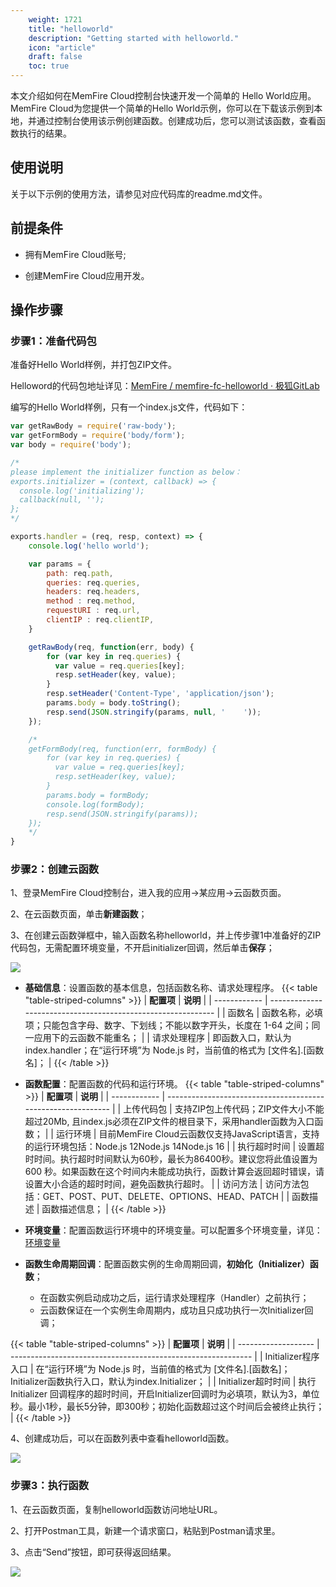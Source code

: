 ```yaml
---
    weight: 1721
    title: "helloworld"
    description: "Getting started with helloworld."
    icon: "article"
    draft: false
    toc: true
---
```



本文介绍如何在MemFire Cloud控制台快速开发一个简单的 Hello World应用。MemFire Cloud为您提供一个简单的Hello World示例，你可以在下载该示例到本地，并通过控制台使用该示例创建函数。创建成功后，您可以测试该函数，查看函数执行的结果。

## **使用说明**

关于以下示例的使用方法，请参见对应代码库的readme.md文件。

## 前提条件

- 拥有MemFire Cloud账号;

- 创建MemFire Cloud应用开发。

## 操作步骤

### 步骤1：准备代码包

准备好Hello World样例，并打包ZIP文件。

Helloword的代码包地址详见：[MemFire / memfire-fc-helloworld · 极狐GitLab](https://jihulab.com/memfire/memfire-fc-helloworld/)

编写的Hello World样例，只有一个index.js文件，代码如下：

```JavaScript
var getRawBody = require('raw-body');
var getFormBody = require('body/form');
var body = require('body');

/*
please implement the initializer function as below：
exports.initializer = (context, callback) => {
  console.log('initializing');
  callback(null, '');
};
*/

exports.handler = (req, resp, context) => {
    console.log('hello world');

    var params = {
        path: req.path,
        queries: req.queries,
        headers: req.headers,
        method : req.method,
        requestURI : req.url,
        clientIP : req.clientIP,
    }

    getRawBody(req, function(err, body) {
        for (var key in req.queries) {
          var value = req.queries[key];
          resp.setHeader(key, value);
        }
        resp.setHeader('Content-Type', 'application/json');
        params.body = body.toString();
        resp.send(JSON.stringify(params, null, '    '));
    });

    /*
    getFormBody(req, function(err, formBody) {
        for (var key in req.queries) {
          var value = req.queries[key];
          resp.setHeader(key, value);
        }
        params.body = formBody;
        console.log(formBody);
        resp.send(JSON.stringify(params));
    });
    */
}
```

### 步骤2：创建云函数

1、登录MemFire Cloud控制台，进入我的应用->某应用->云函数页面。

2、在云函数页面，单击**新建函数**；

3、在创建云函数弹框中，输入函数名称helloworld，并上传步骤1中准备好的ZIP代码包，无需配置环境变量，不开启initializer回调，然后单击**保存**；

<img src="../../../img/helloworld-1.png">

- **基础信息**：设置函数的基本信息，包括函数名称、请求处理程序。
{{< table "table-striped-columns" >}}
| **配置项**   | **说明**                                                     |
| ------------ | ------------------------------------------------------------ |
| 函数名       | 函数名称，必填项；只能包含字母、数字、下划线；不能以数字开头，长度在 1-64 之间；同一应用下的云函数不能重名； |
| 请求处理程序 | 即函数入口，默认为index.handler；在“运行环境”为 Node.js 时，当前值的格式为 [文件名].[函数名]； |
 {{< /table >}}
- **函数配置**：配置函数的代码和运行环境。
{{< table "table-striped-columns" >}}
| **配置项**   | **说明**                                                     |
| ------------ | ------------------------------------------------------------ |
| 上传代码包   | 支持ZIP包上传代码；ZIP文件大小不能超过20Mb, 且index.js必须在ZIP文件的根目录下，采用handler函数为入口函数； |
| 运行环境     | 目前MemFire Cloud云函数仅支持JavaScript语言，支持的运行环境包括：Node.js 12Node.js 14Node.js 16 |
| 执行超时时间 | 设置超时时间。执行超时时间默认为60秒，最长为86400秒。建议您将此值设置为 600 秒。如果函数在这个时间内未能成功执行，函数计算会返回超时错误，请设置大小合适的超时时间，避免函数执行超时。 |
| 访问方法     | 访问方法包括：GET、POST、PUT、DELETE、OPTIONS、HEAD、PATCH   |
| 函数描述     | 函数描述信息；                                               |
 {{< /table >}}


- **环境变量**：配置函数运行环境中的环境变量。可以配置多个环境变量，详见：[环境变量](/docs//guides/functions/variable)
- **函数生命周期回调**：配置函数实例的生命周期回调，**初始化（Initializer）函数**；
  - 在函数实例启动成功之后，运行请求处理程序（Handler）之前执行；
  - 云函数保证在一个实例生命周期内，成功且只成功执行一次Initializer回调；


{{< table "table-striped-columns" >}}
| **配置项**          | **说明**                                                     |
| ------------------- | ------------------------------------------------------------ |
| Initializer程序入口 | 在“运行环境”为 Node.js 时，当前值的格式为 [文件名].[函数名]；Initializer函数执行入口，默认为index.Initializer； |
| Initializer超时时间 | 执行 Initializer 回调程序的超时时间，开启Initializer回调时为必填项，默认为3，单位秒。最小1秒，最长5分钟，即300秒；初始化函数超过这个时间后会被终止执行； |
 {{< /table >}}


4、创建成功后，可以在函数列表中查看helloworld函数。

<img src="../../../img/helloworld-2.png">

### 步骤3：执行函数

1、在云函数页面，复制helloworld函数访问地址URL。

2、打开Postman工具，新建一个请求窗口，粘贴到Postman请求里。

3、点击“Send”按钮，即可获得返回结果。

<img src="../../../img/helloworld-3.png">



